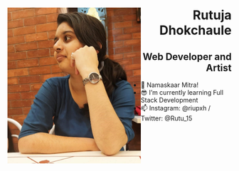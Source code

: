  <div>
   <img align="left" src="https://github.com/Rutu2k/Rutu2k/blob/master/rutu.jpeg" width="300" height="350">
   <h1 align="right"><strong>Rutuja Dhokchaule</strong></h1>
   <h2 align="right">Web Developer and Artist</h2>
    <ul>
      <li> 🙏 Namaskaar Mitra!</li>
      <li>😎 I’m currently learning Full Stack Development</li>
      <li>📫 Instagram: @riupxh / Twitter: @Rutu_15</li>
  </ul>
  </div>
<!--
**Rutu2k/Rutu2k** is a ✨ _special_ ✨ repository because its `README.md` (this file) appears on your GitHub profile.-->

